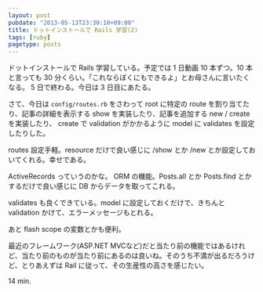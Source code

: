 ```yaml
---
layout: post
pubdate: "2013-05-13T23:30:10+09:00"
title: ドットインストールで Rails 学習(2)
tags: [ruby]
pagetype: posts
---
```

ドットインストールで Rails 学習している。予定では 1 日動画 10 本ずつ。10 本と言っても 30 分くらい。「これならぼくにもできるよ」とお母さんに言いたくなる。 5 日で終わる。今日は 3 日目にあたる。

さて、今日は `config/routes.rb` をさわって root に特定の route を割り当てたり、記事の詳細を表示する show を実装したり、記事を追加する new / create を実装したり、 create で validation がかかるように model に validates を設定したりした。

routes 設定手軽。resource だけで良い感じに /show とか /new とか設定しておいてくれる。幸せである。

 ActiveRecords っていうのかな。 ORM の機能。Posts.all とか Posts.find とかするだけで良い感じに DB からデータを取ってこれる。

validates も良くできている。model に設定しておくだけで、きちんと validation かけて、エラーメッセージもとれる。

あと flash scope の変数とかも便利。

最近のフレームワーク(ASP.NET MVCなど)だと当たり前の機能ではあるけれど、当たり前のものが当たり前にあるのは良いね。そのうち不満が出るだろうけど、とりあえずは Rail に従って、その生産性の高さを感じたい。

14 min.

